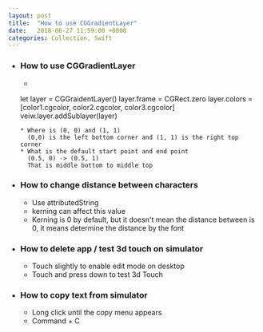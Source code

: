 ```yaml
---
layout: post
title:  "How to use CGGradientLayer"
date:   2018-06-27 11:59:00 +0800
categories: Collection, Swift
---
```

* ### How to use CGGradientLayer
  * ```
  let layer = CGGraidentLayer()
  layer.frame = CGRect.zero
  layer.colors = [color1.cgcolor, color2.cgcolor, color3.cgcolor]
  veiw.layer.addSublayer(layer)
  ```
  * Where is (0, 0) and (1, 1)
    (0,0) is the left bottom corner and (1, 1) is the right top corner
  * What is the default start point and end point
    (0.5, 0) -> (0.5, 1)
    That is middle bottom to middle top
* ### How to change distance between characters
  * Use attributedString
  * kerning can affect this value
  * Kerning is 0 by default, but it doesn't mean the distance between is 0, it means determine the distance by the font
* ### How to delete app / test 3d touch on simulator
  * Touch slightly to enable edit mode on desktop
  * Touch and press down to test 3d Touch
* ### How to copy text from simulator
  * Long click until the copy menu appears
  * Command + C
